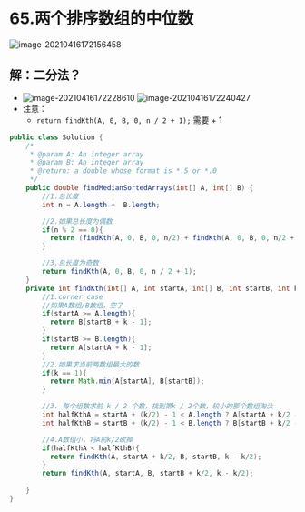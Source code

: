 # 65.两个排序数组的中位数

![image-20210416172156458](https://raw.githubusercontent.com/TWDH/Leetcode-From-Zero/pictures/img/image-20210416172156458.png)

## 解：二分法？

* ![image-20210416172228610](https://raw.githubusercontent.com/TWDH/Leetcode-From-Zero/pictures/img/image-20210416172228610.png)
  ![image-20210416172240427](https://raw.githubusercontent.com/TWDH/Leetcode-From-Zero/pictures/img/image-20210416172240427.png)
* 注意：
  * `return findKth(A, 0, B, 0, n / 2 + 1);` 需要 + 1

```java
public class Solution {
    /*
     * @param A: An integer array
     * @param B: An integer array
     * @return: a double whose format is *.5 or *.0
     */
    public double findMedianSortedArrays(int[] A, int[] B) {
        //1.总长度
        int n = A.length +  B.length;

        //2.如果总长度为偶数
        if(n % 2 == 0){
          return (findKth(A, 0, B, 0, n/2) + findKth(A, 0, B, 0, n/2 + 1)) / 2.0;
        }

        //3.总长度为奇数
        return findKth(A, 0, B, 0, n / 2 + 1);
    }
    private int findKth(int[] A, int startA, int[] B, int startB, int k){
        //1.corner case
        //如果A数组/B数组，空了
        if(startA >= A.length){
          return B[startB + k - 1];
        }
        if(startB >= B.length){
          return A[startA + k - 1];
        }
        //2.如果求当前两数组最大的数
        if(k == 1){
          return Math.min(A[startA], B[startB]);
        }

        //3. 每个组数求前 k / 2 个数，找到第k / 2个数，较小的那个数组淘汰
        int halfKthA = startA + (k/2) - 1 < A.length ? A[startA + k/2 - 1] : Integer.MAX_VALUE;
        int halfKthB = startB + (k/2) - 1 < B.length ? B[startB + k/2 - 1] : Integer.MAX_VALUE;

        //4.A数组小，将A前k/2砍掉
        if(halfKthA < halfKthB){
          return findKth(A, startA + k/2, B, startB, k - k/2);
        }
        return findKth(A, startA, B, startB + k/2, k - k/2);
        
    }
}
```

